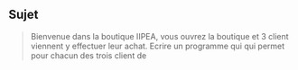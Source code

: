 ## Sujet

>Bienvenue dans la boutique IIPEA, vous ouvrez la boutique et 3
client viennent y effectuer leur achat.
Ecrire un programme qui qui permet pour chacun des trois client de